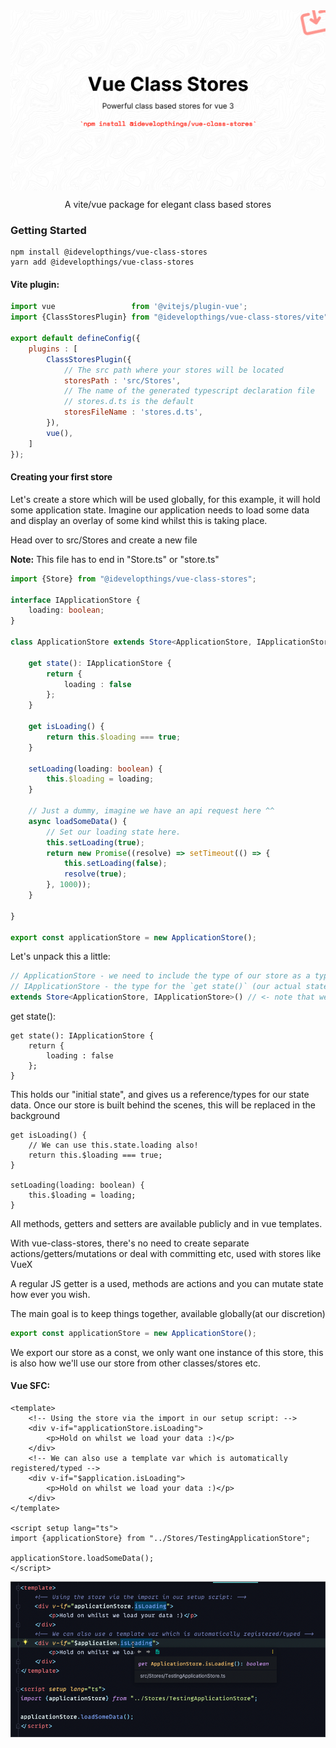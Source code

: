<img align="center" src="/repository/banner.png"/>

<p align="center">
A vite/vue package for elegant class based stores
</p>

### Getting Started

```shell
npm install @idevelopthings/vue-class-stores
yarn add @idevelopthings/vue-class-stores
```

#### Vite plugin:

```js
import vue                 from '@vitejs/plugin-vue';
import {ClassStoresPlugin} from "@idevelopthings/vue-class-stores/vite";

export default defineConfig({
	plugins : [
		ClassStoresPlugin({
			// The src path where your stores will be located
			storesPath : 'src/Stores',
			// The name of the generated typescript declaration file
			// stores.d.ts is the default
			storesFileName : 'stores.d.ts',
		}),
		vue(),
    ]
});
```

#### Creating your first store

Let's create a store which will be used globally, for this example, it will hold some application state.
Imagine our application needs to load some data and display an overlay of some kind whilst this is taking place.

Head over to src/Stores and create a new file

**Note:** This file has to end in "Store.ts" or "store.ts"

```typescript
import {Store} from "@idevelopthings/vue-class-stores";

interface IApplicationStore {
	loading: boolean;
}

class ApplicationStore extends Store<ApplicationStore, IApplicationStore>() {

	get state(): IApplicationStore {
		return {
			loading : false
		};
	}

	get isLoading() {
		return this.$loading === true;
	}

	setLoading(loading: boolean) {
		this.$loading = loading;
	}

	// Just a dummy, imagine we have an api request here ^^
	async loadSomeData() {
		// Set our loading state here.
		this.setLoading(true);
		return new Promise((resolve) => setTimeout(() => {
			this.setLoading(false);
			resolve(true);
		}, 1000));
	}

}

export const applicationStore = new ApplicationStore();
```

Let's unpack this a little:

```typescript 
// ApplicationStore - we need to include the type of our store as a type param
// IApplicationStore - the type for the `get state()` (our actual state structure)
extends Store<ApplicationStore, IApplicationStore>() // <- note that we make a function call!
```

get state():

``` 
get state(): IApplicationStore {
	return {
		loading : false
	};
}
```

This holds our "initial state", and gives us a reference/types for our state data.
Once our store is built behind the scenes, this will be replaced in the background

```
get isLoading() {
	// We can use this.state.loading also!
	return this.$loading === true;
}

setLoading(loading: boolean) {
	this.$loading = loading;
}
```

All methods, getters and setters are available publicly and in vue templates.

With vue-class-stores, there's no need to create separate actions/getters/mutations or deal with committing etc, used with stores like VueX

A regular JS getter is a used, methods are actions and you can mutate state how ever you wish.

The main goal is to keep things together, available globally(at our discretion)

```typescript
export const applicationStore = new ApplicationStore();
```

We export our store as a const, we only want one instance of this store, this is also how we'll use our store from other classes/stores etc.

#### Vue SFC:

```vue
<template>
	<!-- Using the store via the import in our setup script: -->
	<div v-if="applicationStore.isLoading">
		<p>Hold on whilst we load your data :)</p>
	</div>
	<!-- We can also use a template var which is automatically registered/typed -->
	<div v-if="$application.isLoading">
		<p>Hold on whilst we load your data :)</p>
	</div>
</template>

<script setup lang="ts">
import {applicationStore} from "../Stores/TestingApplicationStore";

applicationStore.loadSomeData();
</script>
```
![img.png](repository/editor-completion.png)
